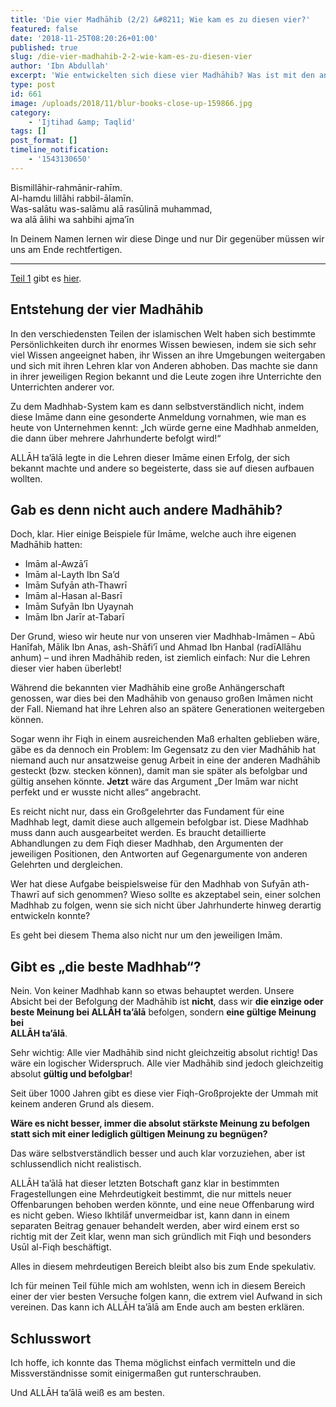```yaml
---
title: 'Die vier Madhāhib (2/2) &#8211; Wie kam es zu diesen vier?'
featured: false
date: '2018-11-25T08:20:26+01:00'
published: true
slug: /die-vier-madhahib-2-2-wie-kam-es-zu-diesen-vier
author: 'Ibn Abdullah'
excerpt: 'Wie entwickelten sich diese vier Madhāhib? Was ist mit den anderen frühen Madhāhib? Ist jede Madhhab absolut richtig?'
type: post
id: 661
image: /uploads/2018/11/blur-books-close-up-159866.jpg
category:
    - 'Ijtihad &amp; Taqlid'
tags: []
post_format: []
timeline_notification:
    - '1543130650'
---
```

Bismillāhir-rahmānir-rahīm.  
Al-hamdu lillāhi rabbil-ālamīn.  
Was-salātu was-salāmu alā rasūlinā muhammad,  
wa alā ālihi wa sahbihi ajma’īn

In Deinem Namen lernen wir diese Dinge und nur Dir gegenüber müssen wir uns am Ende rechtfertigen.

- - - - - -

[Teil 1](https://shafiimadhhab.wordpress.com/2018/11/22/die-vier-madhahib-2-2-was-steckt-dahinter/) gibt es [hier](https://shafiimadhhab.wordpress.com/2018/11/22/die-vier-madhahib-2-2-was-steckt-dahinter/).

Entstehung der vier Madhāhib
----------------------------

In den verschiedensten Teilen der islamischen Welt haben sich bestimmte Persönlichkeiten durch ihr enormes Wissen bewiesen, indem sie sich sehr viel Wissen angeeignet haben, ihr Wissen an ihre Umgebungen weitergaben und sich mit ihren Lehren klar von Anderen abhoben. Das machte sie dann in ihrer jeweiligen Region bekannt und die Leute zogen ihre Unterrichte den Unterrichten anderer vor.

Zu dem Madhhab-System kam es dann selbstverständlich nicht, indem diese Imāme dann eine gesonderte Anmeldung vornahmen, wie man es heute von Unternehmen kennt: „Ich würde gerne eine Madhhab anmelden, die dann über mehrere Jahrhunderte befolgt wird!“

ALLĀH ta’ālā legte in die Lehren dieser Imāme einen Erfolg, der sich bekannt machte und andere so begeisterte, dass sie auf diesen aufbauen wollten.

Gab es denn nicht auch andere **Madhāhib?**
-------------------------------------------

Doch, klar. Hier einige Beispiele für Imāme, welche auch ihre eigenen Madhāhib hatten:

- Imām al-Awzā’ī
- Imām al-Layth Ibn Sa’d
- Imām Sufyān ath-Thawrī
- Imām al-Hasan al-Basrī
- Imām Sufyān Ibn Uyaynah
- Imām Ibn Jarīr at-Tabarī

Der Grund, wieso wir heute nur von unseren vier Madhhab-Imāmen – Abū Hanīfah, Mālik Ibn Anas, ash-Shāfi’ī und Ahmad Ibn Hanbal (radīAllāhu anhum) – und ihren Madhāhib reden, ist ziemlich einfach: Nur die Lehren dieser vier haben überlebt!

Während die bekannten vier Madhāhib eine große Anhängerschaft genossen, war dies bei den Madhāhib von genauso großen Imāmen nicht der Fall. Niemand hat ihre Lehren also an spätere Generationen weitergeben können.

Sogar wenn ihr Fiqh in einem ausreichenden Maß erhalten geblieben wäre, gäbe es da dennoch ein Problem: Im Gegensatz zu den vier Madhāhib hat niemand auch nur ansatzweise genug Arbeit in eine der anderen Madhāhib gesteckt (bzw. stecken können), damit man sie später als befolgbar und gültig ansehen könnte. **Jetzt** wäre das Argument „Der Imām war nicht perfekt und er wusste nicht alles“ angebracht.

Es reicht nicht nur, dass ein Großgelehrter das Fundament für eine Madhhab legt, damit diese auch allgemein befolgbar ist. Diese Madhhab muss dann auch ausgearbeitet werden. Es braucht detaillierte Abhandlungen zu dem Fiqh dieser Madhhab, den Argumenten der jeweiligen Positionen, den Antworten auf Gegenargumente von anderen Gelehrten und dergleichen.

Wer hat diese Aufgabe beispielsweise für den Madhhab von Sufyān ath-Thawrī auf sich genommen? Wieso sollte es akzeptabel sein, einer solchen Madhhab zu folgen, wenn sie sich nicht über Jahrhunderte hinweg derartig entwickeln konnte?

Es geht bei diesem Thema also nicht nur um den jeweiligen Imām.

Gibt es „die beste Madhhab“?
----------------------------

Nein. Von keiner Madhhab kann so etwas behauptet werden. Unsere Absicht bei der Befolgung der Madhāhib ist **nicht**, dass wir **die einzige oder beste Meinung bei ALLĀH ta’ālā** befolgen, sondern **eine gültige Meinung bei**   
**ALLĀH ta’ālā**.

Sehr wichtig: Alle vier Madhāhib sind nicht gleichzeitig absolut richtig! Das wäre ein logischer Widerspruch. Alle vier Madhāhib sind jedoch gleichzeitig absolut **gültig und befolgbar**!

Seit über 1000 Jahren gibt es diese vier Fiqh-Großprojekte der Ummah mit keinem anderen Grund als diesem.

**Wäre es nicht besser, immer die absolut stärkste Meinung zu befolgen statt sich mit einer lediglich gültigen Meinung zu begnügen?**

Das wäre selbstverständlich besser und auch klar vorzuziehen, aber ist schlussendlich nicht realistisch.

ALLĀH ta’ālā hat dieser letzten Botschaft ganz klar in bestimmten Fragestellungen eine Mehrdeutigkeit bestimmt, die nur mittels neuer Offenbarungen behoben werden könnte, und eine neue Offenbarung wird es nicht geben. Wieso Ikhtilāf unvermeidbar ist, kann dann in einem separaten Beitrag genauer behandelt werden, aber wird einem erst so richtig mit der Zeit klar, wenn man sich gründlich mit Fiqh und besonders Usūl al-Fiqh beschäftigt.

Alles in diesem mehrdeutigen Bereich bleibt also bis zum Ende spekulativ.

 Ich für meinen Teil fühle mich am wohlsten, wenn ich in diesem Bereich einer der vier besten Versuche folgen kann, die extrem viel Aufwand in sich vereinen. Das kann ich ALLĀH ta’ālā am Ende auch am besten erklären.

Schlusswort
-----------

Ich hoffe, ich konnte das Thema möglichst einfach vermitteln und die Missverständnisse somit einigermaßen gut runterschrauben.

Und ALLĀH ta’ālā weiß es am besten.